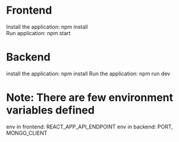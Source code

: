 # Frontend
Install the application: npm install
<br>
Run application: npm start


# Backend
install the application: npm install
Run the application: npm run dev

# Note: There are few environment variables defined
env in frontend: REACT_APP_API_ENDPOINT
env in backend: PORT, MONGO_CLIENT

